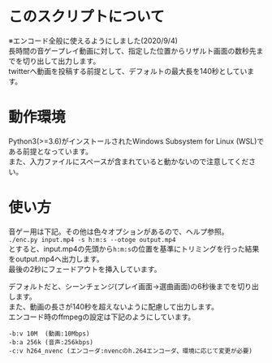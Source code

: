 # このスクリプトについて
※エンコード全般に使えるようにしました(2020/9/4)  
長時間の音ゲープレイ動画に対して、指定した位置からリザルト画面の数秒先までを切り出して出力します。  
twitterへ動画を投稿する前提として、デフォルトの最大長を140秒としています。  

# 動作環境
Python3(>=3.6)がインストールされたWindows Subsystem for Linux (WSL)である前提となっています。  
また、入力ファイルにスペースが含まれていると動かないので注意してください。

# 使い方
音ゲー用は下記。その他は色々オプションがあるので、ヘルプ参照。  
```./enc.py input.mp4 -s h:m:s --otoge output.mp4```  
とすると、input.mp4の先頭から```h:m:s```の位置を基準にトリミングを行った結果をoutput.mp4へ出力します。  
最後の2秒にフェードアウトを挿入しています。

デフォルトだと、シーンチェンジ(プレイ画面->選曲画面)の6秒後までを切り出します。  
また、動画の長さが140秒を超えないように配慮して出力します。  
エンコード時のffmpegの設定は下記のようにしています。  
```
-b:v 10M  (動画:10Mbps)
-b:a 256k (音声:256kbps)
-c:v h264_nvenc (エンコーダ:nvencのh.264エンコーダ、環境に応じて変更が必要)
```
